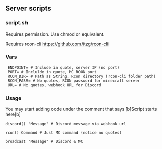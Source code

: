 ## Server scripts

### script.sh

Requires permission. Use chmod or equivalent. 

Requires rcon-cli
https://github.com/itzg/rcon-cli

### Vars

```
 ENDPOINT= # Include in quote, server IP (no port)
 PORT= # Inclulde in quote, MC RCON port
 RCON_DIR= # Path as String, Rcon directory (rcon-cli folder path)
 RCON_PASS= # No quotes, RCON password for minecraft server
 URL= # No quotes, webhook URL for Discord
 ```
 
 ### Usage
 
 You may start adding code under the comment that says [b]Script starts here[b]
 
 ```
 discord() "Message" # Discord message via webhook url
 
 rcon() Command # Just MC command (notice no quotes)
 
 broadcast "Message" # Discord & MC
 ```
 
